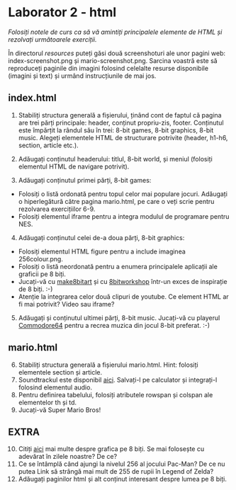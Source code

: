 # Laborator 2 - html

*Folosiți notele de curs ca să vă amintiți principalele elemente de HTML și rezolvați următoarele exerciții.*  

În directorul *resources* puteți găsi două screenshoturi ale unor pagini web: index-screenshot.png și mario-screenshot.png. Sarcina voastră este să reproduceți paginile din imagini folosind celelalte resurse disponibile (imagini și text) și urmând instrucțiunile de mai jos. 

## index.html 

1. Stabiliți structura generală a fișierului, ținând cont de faptul că pagina are trei părți principale: header, conținut propriu-zis, footer. Conținutul este împărțit la rândul său în trei: 8-bit games, 8-bit graphics, 8-bit music. Alegeți elementele HTML de structurare potrivite (header, h1-h6, section, article etc.).

2.  Adăugați conținutul headerului: titlul, 8-bit world, și meniul (folosiți elementul HTML de navigare potrivit). 

3. Adăugați conținutul primei părți, 8-bit games:

- Folosiți o listă ordonată pentru topul celor mai populare jocuri. Adăugați o hiperlegătură către pagina mario.html, pe care o veți scrie pentru rezolvarea exercițiilor 6-9.
- Folosiți elementul iframe pentru a integra modulul de programare pentru NES. 

4. Adăugați conținutul celei de-a doua părți, 8-bit graphics:

- Folosiți elementul HTML figure pentru a include imaginea 256colour.png. 
- Folosiți o listă neordonată pentru a enumera principalele aplicații ale graficii pe 8 biți. 
- Jucați-vă cu [make8bitart](https://make8bitart.com/) și cu [8bitworkshop](https://8bitworkshop.com/dithertron) într-un exces de inspirație de 8 biți. :-)
- Atenție la integrarea celor două clipuri de youtube. Ce element HTML ar fi mai potrivit? Video sau iframe?

5. Adăugați și conținutul ultimei părți, 8-bit music. Jucați-vă cu playerul [Commodore64](https://www.igorski.nl/application/websid/) pentru a recrea muzica din jocul 8-bit preferat. :-) 

## mario.html
6.  Stabiliți structura generală a fișierului mario.html. Hint: folosiți elementele section și article.
7. Soundtrackul este disponibil [aici](https://archive.org/details/SuperMarioBros.ThemeMusic). Salvați-l pe calculator și integrați-l folosind elementul audio.
8. Pentru definirea tabelului, folosiți atributele rowspan și colspan ale elementelor th și td.
9. Jucați-vă Super Mario Bros! 

## EXTRA

10. Citiți [aici](https://www.onrec.com/news/news-archive/what-is-8-bit-graphics-and-how-it%E2%80%99s-used-nowadays) mai multe despre grafica pe 8 biți. Se mai folosește cu adevărat în zilele noastre? De ce?
11. Ce se întâmplă când ajungi la nivelul 256 al jocului Pac-Man? De ce nu putea Link să strângă mai mult de 255 de rupii în Legend of Zelda?  
12. Adăugați paginilor html și alt conținut interesant despre lumea pe 8 biți.

